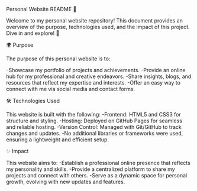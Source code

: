 Personal Website README 🌟

Welcome to my personal website repository! This document provides an overview of the purpose, technologies used, and the impact of this project. Dive in and explore! 🚀

🌍 Purpose

The purpose of this personal website is to:

-Showcase my portfolio of projects and achievements.
-Provide an online hub for my professional and creative endeavors.
-Share insights, blogs, and resources that reflect my expertise and interests.
-Offer an easy way to connect with me via social media and contact forms.

🛠️ Technologies Used

This website is built with the following:
-Frontend: HTML5 and CSS3 for structure and styling.
-Hosting: Deployed on GitHub Pages for seamless and reliable hosting.
-Version Control: Managed with Git/GitHub to track changes and updates.
-No additional libraries or frameworks were used, ensuring a lightweight and efficient setup.

✨ Impact

This website aims to:
-Establish a professional online presence that reflects my personality and skills.
-Provide a centralized platform to share my projects and connect with others.
-Serve as a dynamic space for personal growth, evolving with new updates and features.
